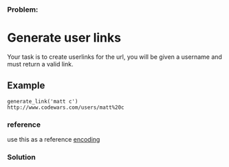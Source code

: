 ### Problem:
<h1 id="generate-user-links">Generate user links</h1>
<p>Your task is to create userlinks for the url, you will be given a username and must return a valid link.</p>
<h2 id="example">Example</h2>
<pre><code>generate_link(&apos;matt c&apos;)
http://www.codewars.com/users/matt%20c</code></pre><h3 id="reference">reference</h3>
<p>use this as a reference <a href="http://www.w3schools.com/tags/ref_urlencode.asp" target="_blank">encoding</a></p>

### Solution